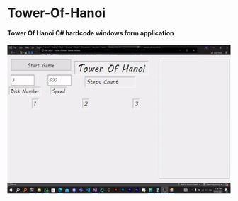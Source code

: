 # Tower-Of-Hanoi
<H4> Tower Of Hanoi C# hardcode windows form application </H4>
<img src="content/Towerofhanoi.gif" alt="Alt Text">

